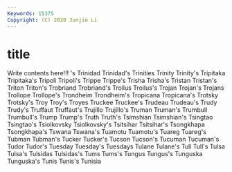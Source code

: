```yaml
---
Keywords: 15375
Copyright: (C) 2020 Junjie Li
---
```


# title

Write contents here!!!
's 
Trinidad 
Trinidad's 
Trinities 
Trinity
Trinity's 
Tripitaka 
Tripitaka's 
Tripoli 
Tripoli's 
Trippe 
Trippe's 
Trisha 
Trisha's 
Tristan
Tristan's 
Triton 
Triton's 
Trobriand 
Trobriand's 
Troilus 
Troilus's 
Trojan 
Trojan's 
Trojans
Trollope 
Trollope's 
Trondheim 
Trondheim's 
Tropicana 
Tropicana's 
Trotsky 
Trotsky's 
Troy 
Troy's
Troyes 
Truckee 
Truckee's 
Trudeau 
Trudeau's 
Trudy 
Trudy's 
Truffaut 
Truffaut's 
Trujillo
Trujillo's 
Truman 
Truman's 
Trumbull 
Trumbull's 
Trump 
Trump's 
Truth 
Truth's 
Tsimshian
Tsimshian's 
Tsingtao 
Tsingtao's 
Tsiolkovsky 
Tsiolkovsky's 
Tsitsihar 
Tsitsihar's 
Tsongkhapa 
Tsongkhapa's 
Tswana
Tswana's 
Tuamotu 
Tuamotu's 
Tuareg 
Tuareg's 
Tubman 
Tubman's 
Tucker 
Tucker's 
Tucson
Tucson's 
Tucuman 
Tucuman's 
Tudor 
Tudor's 
Tuesday 
Tuesday's 
Tuesdays 
Tulane 
Tulane's
Tull 
Tull's 
Tulsa 
Tulsa's 
Tulsidas 
Tulsidas's 
Tums 
Tums's 
Tungus 
Tungus's
Tunguska 
Tunguska's 
Tunis 
Tunis's 
Tunisia 
